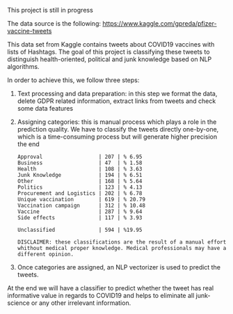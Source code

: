 This project is still in progress

The data source is the following:
https://www.kaggle.com/gpreda/pfizer-vaccine-tweets

This data set from Kaggle contains tweets about COVID19 vaccines with lists of Hashtags. The goal of this project is classifying these tweets to distinguish health-oriented, political and junk knowledge based on NLP algorithms.

In order to achieve this, we follow three steps:

1.	Text processing and data preparation: in this step we format the data, delete GDPR related information, extract links from tweets and check some data features
    
2.	Assigning categories: this is manual process which plays a role in the prediction quality. We have to classify the tweets directly one-by-one, which is a time-consuming process but will generate higher precision the end
        
        Approval                  | 207 | % 6.95 
        Business                  | 47  | % 1.58 
        Health                    | 108 | % 3.63 
        Junk Knowledge            | 194 | % 6.51 
        Other                     | 168 | % 5.64 
        Politics                  | 123 | % 4.13 
        Procurement and Logistics | 202 | % 6.78 
        Unique vaccination        | 619 | % 20.79 
        Vaccination campaign      | 312 | % 10.48 
        Vaccine                   | 287 | % 9.64 
        Side effects              | 117 | % 3.93 

        Unclassified              | 594 | %19.95 

        DISCLAIMER: these classifications are the result of a manual effort whithout medical proper knowledge. Medical professionals may have a different opinion.

    
3.	Once categories are assigned, an NLP vectorizer is used to predict the tweets.

At the end we will have a classifier to predict whether the tweet has real informative value in regards to COVID19 and helps to eliminate all junk-science or any other irrelevant information.

